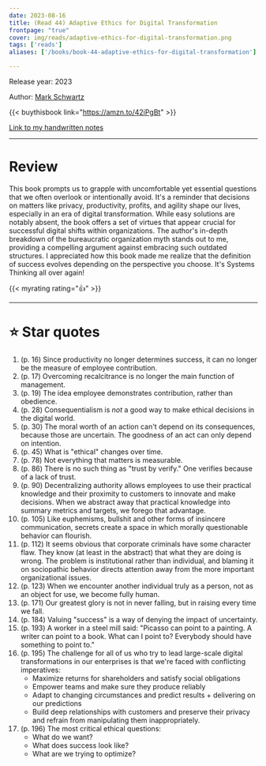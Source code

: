 ```yaml
---
date: 2023-08-16
title: (Read 44) Adaptive Ethics for Digital Transformation
frontpage: "true"
cover: img/reads/adaptive-ethics-for-digital-transformation.png
tags: ['reads']
aliases: ['/books/book-44-adaptive-ethics-for-digital-transformation']

---
```


Release year: 2023

Author: [Mark Schwartz](https://www.linkedin.com/in/innovativecio/)

{{< buythisbook link="https://amzn.to/42iPgBt" >}}

[Link to my handwritten notes](https://drive.google.com/file/d/1Znkt04LTkGFy1mG93t-Z_YCjKzxYvqEV/view?usp=drive_link)

---

# Review

This book prompts us to grapple with uncomfortable yet essential
questions that we often overlook or intentionally avoid. It's a reminder
that decisions on matters like privacy, productivity, profits, and
agility shape our lives, especially in an era of digital transformation.
While easy solutions are notably absent, the book offers a set of
virtues that appear crucial for successful digital shifts within
organizations. The author's in-depth breakdown of the bureaucratic
organization myth stands out to me, providing a compelling argument
against embracing such outdated structures. I appreciated how this book
made me realize that the definition of success evolves depending on the
perspective you choose. It's Systems Thinking all over again!

{{< myrating rating="👍" >}}

---

# :star: Star quotes

1. (p. 16) Since productivity no longer determines success, it can no
longer be the measure of employee contribution.
1. (p. 17) Overcoming recalcitrance is no longer the main function of
management.
1. (p. 19) The idea employee demonstrates contribution, rather than
obedience.
1. (p. 28) Consequentialism is *not* a good way to make ethical
decisions in the digital world.
1. (p. 30) The moral worth of an action can't depend on its
consequences, because those are uncertain. The goodness of an act can
only depend on intention.
1. (p. 45) What is "ethical" changes over time.
1. (p. 78) Not everything that matters is measurable.
1. (p. 86) There is no such thing as "trust by verify." One verifies
because of a lack of trust.
1. (p. 90) Decentralizing authority allows employees to use their
practical knowledge and their proximity to customers to innovate and
make decisions. When we abstract away that practical knowledge into
summary metrics and targets, we forego that advantage.
1. (p. 105) Like euphemisms, bullshit and other forms of insincere
communication, secrets create a space in which morally questionable
behavior can flourish.
1. (p. 112) It seems obvious that corporate criminals have some
character flaw. They know (at least in the abstract) that what they are
doing is wrong. The problem is institutional rather than individual, and
blaming it on sociopathic behavior directs attention away from the more
important organizational issues.
1. (p. 123) When we encounter another individual truly as a person, not
as an object for use, we become fully human.
1. (p. 171) Our greatest glory is not in never falling, but in raising
every time we fall.
1. (p. 184) Valuing "success" is a way of denying the impact of
uncertainty.
1. (p. 193) A worker in a steel mill said: "Picasso can point to a
painting. A writer can point to a book. What can I point to? Everybody
should have something to point to."
1. (p. 195) The challenge for all of us who try to lead large-scale
digital transformations in our enterprises is that we're faced with
conflicting imperatives:
    - Maximize returns for shareholders and satisfy social obligations
    - Empower teams and make sure they produce reliably
    - Adapt to changing circumstances and predict results + delivering
      on our predictions
    - Build deep relationships with customers and preserve their privacy
      and refrain from manipulating them inappropriately.
1. (p. 196) The most critical ethical questions:
    - What do we want?
    - What does success look like?
    - What are we trying to optimize?
